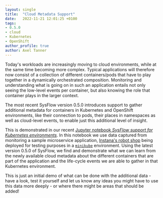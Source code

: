 ```yaml
---
layout: single
title:  "Cloud Metadata Support"
date:   2022-11-21 12:01:25 +0100
tags:   
- 0.5.0
- cloud
- Kubernetes
- OpenShift
author_profile: true
author: Axel Tanner
---
```


Today's workloads are increasingly moving to cloud environments, while at the same time becoming more complex. 
Typical applications will therefore now consist of a collection of different containers/pods that have to play together in a dynamically orchestrated
composition. Monitoring and understanding what is going on in such an application entails not only seeing the low-level events per container, 
but also knowing the role that container plays in the larger context.

The most recent SysFlow version 0.5.0 introduces support to gather additional metadata for containers in Kubernetes and OpenShift
environments, like their connection to pods, their places in namespaces as well as cloud-level events, to enable just this additional level of insight.

This is demonstrated in our recent [Jupyter notebook _SysFlow support for Kubernetes environments_](https://nbviewer.org/github/sysflow-telemetry/sf-apis/blob/master/pynb/notebooks/K8sDemo/k8sDemo.ipynb).
In this notebook we use data captured from monitoring a sample microservice application, [Instana's robot shop](https://github.com/instana/robot-shop) 
being deployed for testing purposes in a [`minikube`](https://kubernetes.io/docs/tutorials/hello-minikube/) environment.
Using the latest version 0.5.0 of SysFlow, we find and demonstrate what we can learn from the newly available cloud metadata about the different containers
that are part of the application and the life-cycle events we are able to gather in that Kubernetes environment.

This is just an initial demo of what can be done with the additional data - have a look, test it yourself and let us know any ideas you might have to 
use this data more deeply - or where there might be areas that should be added!
